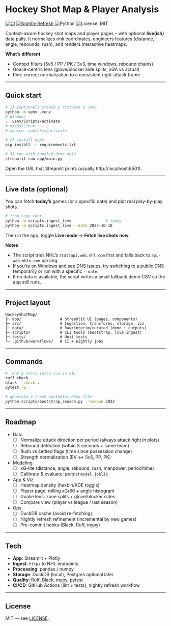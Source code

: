 # Hockey Shot Map & Player Analysis

[![CI](https://github.com/SparkerData/HockeyShotMap/actions/workflows/ci.yml/badge.svg)](https://github.com/SparkerData/HockeyShotMap/actions/workflows/ci.yml)
[![Nightly Refresh](https://github.com/SparkerData/HockeyShotMap/actions/workflows/refresh.yml/badge.svg)](https://github.com/SparkerData/HockeyShotMap/actions/workflows/refresh.yml)
![Python](https://img.shields.io/badge/python-3.11-blue.svg)
![License: MIT](https://img.shields.io/badge/License-MIT-green.svg)

Context-aware hockey shot maps and player pages – with optional **live(ish)** data pulls. It normalizes rink coordinates, engineers features (distance, angle, rebounds, rush), and renders interactive heatmaps.

**What’s different**
- Context filters (5v5 / PP / PK / 3v3, time windows, rebound chains)
- Goalie-centric lens (glove/blocker side splits, xGA vs actual)
- Rink-correct normalization to a consistent right-attack frame

---

## Quick start

```bash
# 1) (optional) create & activate a venv
python -m venv .venv
# Windows
. .venv/Scripts/activate
# macOS/Linux
# source .venv/bin/activate

# 2) install deps
pip install -r requirements.txt

# 3) run with bundled demo data
streamlit run app/main.py
```

Open the URL that Streamlit prints (usually http://localhost:8501).

---

## Live data (optional)

You can fetch **today’s** games (or a specific date) and plot real play-by-play shots.

```bash
# from repo root
python -m scripts.ingest_live               # today
python -m scripts.ingest_live --date 2024-10-10
```

Then in the app, toggle **Live mode** → **Fetch live shots now**.

**Notes**
- The script tries NHL’s `statsapi.web.nhl.com` first and falls back to `api-web.nhle.com` parsing.
- If you’re on Windows and see DNS issues, try switching to a public DNS temporarily or run with a specific `--date`.
- If no data is available, the script writes a small fallback demo CSV so the app still runs.

---

## Project layout

```
HockeyShotMap/
├─ app/                 # Streamlit UI (pages, components)
├─ src/                 # Ingestion, transforms, storage, viz
├─ data/                # Raw/interim/curated (demo + outputs)
├─ scripts/             # CLI tools (bootstrap, live ingest)
├─ tests/               # Unit tests
└─ .github/workflows/   # CI + nightly jobs
```

---

## Commands

```bash
# lint & tests (also run in CI)
ruff check .
black --check .
pytest -q

# generate a fresh synthetic demo file
python scripts/bootstrap_season.py --season 2023
```

---

## Roadmap

- Data
  - [ ] Normalize attack direction per period (always attack right in plots)
  - [ ] Rebound detection (within X seconds + same team)
  - [ ] Rush vs settled flags (time since possession change)
  - [ ] Strength normalization (EV ↔ 5v5, PP, PK)
- Modeling
  - [ ] xG-lite (distance, angle, rebound, rush, manpower, period/time)
  - [ ] Calibrate & evaluate; persist `model.joblib`
- App & Viz
  - [ ] Heatmap density (hexbin/KDE toggle)
  - [ ] Player page: rolling xG/60 + angle histogram
  - [ ] Goalie lens: zone splits + glove/blocker sides
  - [ ] Compare view (player vs league / last season)
- Ops
  - [ ] DuckDB cache (avoid re-fetching)
  - [ ] Nightly refresh refinement (incremental by new games)
  - [ ] Pre-commit hooks (Black, Ruff, mypy)

---

## Tech

- **App**: Streamlit + Plotly
- **Ingest**: `httpx` to NHL endpoints
- **Processing**: pandas / numpy
- **Storage**: DuckDB (local), Postgres optional later
- **Quality**: Ruff, Black, mypy, pytest
- **CI/CD**: GitHub Actions (lint + tests), nightly refresh workflow

---

## License

MIT — see [LICENSE](LICENSE).

